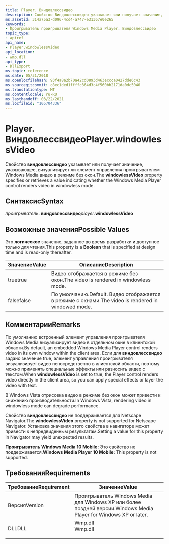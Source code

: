 ```yaml
---
title: Player. Виндовлессвидео
description: Свойство Виндовлессвидео указывает или получает значение, указывающее, визуализирует ли элемент управления проигрывателем Windows Media видео в режиме без окон.
ms.assetid: 314a75a3-d096-4cd4-a747-e31367e0e265
keywords:
- Проигрыватель проигрывателя Windows Media Player. Виндовлессвидео
topic_type:
- apiref
api_name:
- Player.windowlessVideo
api_location:
- wmp.dll
api_type:
- DllExport
ms.topic: reference
ms.date: 05/31/2018
ms.openlocfilehash: 93f4a8a2b70a42cd0893d463eccca0427dde6c43
ms.sourcegitcommit: c8ec1ded1ffffc364d3c4f560bb2171da0dc5040
ms.translationtype: MT
ms.contentlocale: ru-RU
ms.lasthandoff: 03/22/2021
ms.locfileid: "105704336"
---
```

# <a name="playerwindowlessvideo"></a><span data-ttu-id="7349f-104">Player. Виндовлессвидео</span><span class="sxs-lookup"><span data-stu-id="7349f-104">Player.windowlessVideo</span></span>

<span data-ttu-id="7349f-105">Свойство **виндовлессвидео** указывает или получает значение, указывающее, визуализирует ли элемент управления проигрывателем Windows Media видео в режиме без окон.</span><span class="sxs-lookup"><span data-stu-id="7349f-105">The **windowlessVideo** property specifies or retrieves a value indicating whether the Windows Media Player control renders video in windowless mode.</span></span>

## <a name="syntax"></a><span data-ttu-id="7349f-106">Синтаксис</span><span class="sxs-lookup"><span data-stu-id="7349f-106">Syntax</span></span>

<span data-ttu-id="7349f-107">*проигрыватель*. **виндовлессвидео**</span><span class="sxs-lookup"><span data-stu-id="7349f-107">*player*.**windowlessVideo**</span></span>

## <a name="possible-values"></a><span data-ttu-id="7349f-108">Возможные значения</span><span class="sxs-lookup"><span data-stu-id="7349f-108">Possible Values</span></span>

<span data-ttu-id="7349f-109">Это **логическое** значение, заданное во время разработки и доступное только для чтения.</span><span class="sxs-lookup"><span data-stu-id="7349f-109">This property is a **Boolean** that is specified at design time and is read-only thereafter.</span></span>



| <span data-ttu-id="7349f-110">Значение</span><span class="sxs-lookup"><span data-stu-id="7349f-110">Value</span></span> | <span data-ttu-id="7349f-111">Описание</span><span class="sxs-lookup"><span data-stu-id="7349f-111">Description</span></span>                                      |
|-------|--------------------------------------------------|
| <span data-ttu-id="7349f-112">true</span><span class="sxs-lookup"><span data-stu-id="7349f-112">true</span></span>  | <span data-ttu-id="7349f-113">Видео отображается в режиме без окон.</span><span class="sxs-lookup"><span data-stu-id="7349f-113">The video is rendered in windowless mode.</span></span>        |
| <span data-ttu-id="7349f-114">false</span><span class="sxs-lookup"><span data-stu-id="7349f-114">false</span></span> | <span data-ttu-id="7349f-115">По умолчанию.</span><span class="sxs-lookup"><span data-stu-id="7349f-115">Default.</span></span> <span data-ttu-id="7349f-116">Видео отображается в режиме с окнами.</span><span class="sxs-lookup"><span data-stu-id="7349f-116">The video is rendered in windowed mode.</span></span> |



 

## <a name="remarks"></a><span data-ttu-id="7349f-117">Комментарии</span><span class="sxs-lookup"><span data-stu-id="7349f-117">Remarks</span></span>

<span data-ttu-id="7349f-118">По умолчанию встроенный элемент управления проигрывателя Windows Media визуализирует видео в отдельном окне в клиентской области.</span><span class="sxs-lookup"><span data-stu-id="7349f-118">By default, an embedded Windows Media Player control renders video in its own window within the client area.</span></span> <span data-ttu-id="7349f-119">Если для **виндовлессвидео** задано значение true, элемент управления проигрывателя визуализирует видео непосредственно в клиентской области, поэтому можно применять специальные эффекты или разносить видео с текстом.</span><span class="sxs-lookup"><span data-stu-id="7349f-119">When **windowlessVideo** is set to true, the Player control renders video directly in the client area, so you can apply special effects or layer the video with text.</span></span>

<span data-ttu-id="7349f-120">В Windows Vista отрисовка видео в режиме без окон может привести к снижению производительности.</span><span class="sxs-lookup"><span data-stu-id="7349f-120">In Windows Vista, rendering video in windowless mode can degrade performance.</span></span>

<span data-ttu-id="7349f-121">Свойство **виндовлессвидео** не поддерживается для Netscape Navigator.</span><span class="sxs-lookup"><span data-stu-id="7349f-121">The **windowlessVideo** property is not supported for Netscape Navigator.</span></span> <span data-ttu-id="7349f-122">Установка значения этого свойства в навигаторе может привести к непредвиденным результатам.</span><span class="sxs-lookup"><span data-stu-id="7349f-122">Setting a value for this property in Navigator may yield unexpected results.</span></span>

<span data-ttu-id="7349f-123">**Проигрыватель Windows Media 10 Mobile:** Это свойство не поддерживается.</span><span class="sxs-lookup"><span data-stu-id="7349f-123">**Windows Media Player 10 Mobile:** This property is not supported.</span></span>

## <a name="requirements"></a><span data-ttu-id="7349f-124">Требования</span><span class="sxs-lookup"><span data-stu-id="7349f-124">Requirements</span></span>



| <span data-ttu-id="7349f-125">Требование</span><span class="sxs-lookup"><span data-stu-id="7349f-125">Requirement</span></span> | <span data-ttu-id="7349f-126">Значение</span><span class="sxs-lookup"><span data-stu-id="7349f-126">Value</span></span> |
|--------------------|------------------------------------------------------------------------------------|
| <span data-ttu-id="7349f-127">Версия</span><span class="sxs-lookup"><span data-stu-id="7349f-127">Version</span></span><br/> | <span data-ttu-id="7349f-128">Проигрыватель Windows Media для Windows XP или более поздней версии.</span><span class="sxs-lookup"><span data-stu-id="7349f-128">Windows Media Player for Windows XP or later.</span></span><br/>                           |
| <span data-ttu-id="7349f-129">DLL</span><span class="sxs-lookup"><span data-stu-id="7349f-129">DLL</span></span><br/>     | <dl> <span data-ttu-id="7349f-130"><dt>Wmp.dll</dt></span><span class="sxs-lookup"><span data-stu-id="7349f-130"><dt>Wmp.dll</dt></span></span> </dl> |



 

 





